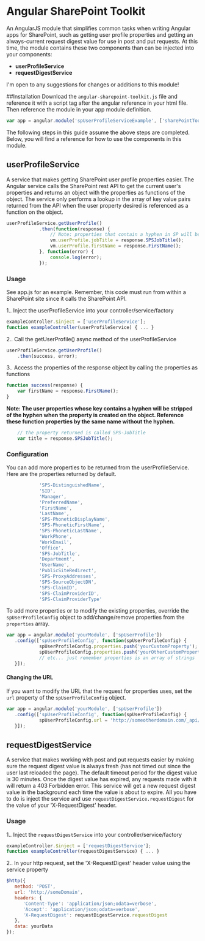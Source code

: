 # Angular SharePoint Toolkit
An AngularJS module that simplifies common tasks when writing Angular apps for SharePoint, such as getting user profile properties and getting an always-current request digest value for use in post and put requests. At this time, the module contains these two components than can be injected into your components:
- **userProfileService**
- **requestDigestService**

I'm open to any suggestions for changes or additions to this module!

##Installation
Download the `angular-sharepoint-toolkit.js` file and reference it with a script tag after the angular reference in your html file. Then reference the module in your app module definition.
```javascript
var app = angular.module('spUserProfileServiceExample', ['sharePointToolkit']);
```
The following steps in this guide assume the above steps are completed. Below, you will find a reference for how to use the components in this module.

## userProfileService
A service that makes getting SharePoint user profile properties easier. The Angular service calls the SharePoint rest API to get the current user's properties and returns an object with the properties as functions of the object. The service only performs a lookup in the array of key value pairs returned from the API when the user property desired is referenced as a function on the object.
```javascript
userProfileService.getUserProfile()
            .then(function(response) {
                // Note: properties that contain a hyphen in SP will be the same name without the hyphen
                vm.userProfile.jobTitle = response.SPSJobTitle();
                vm.userProfile.firstName = response.FirstName();
            }, function(error) {
                console.log(error);
            });
```
### Usage
See app.js for an example. Remember, this code must run from within a SharePoint site since it calls the SharePoint API.

1.. Inject the userProfileService into your controller/service/factory
```javascript
exampleController.$inject = ['userProfileService'];
function exampleController(userProfileService) { ... }
```
2.. Call the getUserProfile() async method of the userProfileService
```javascript
userProfileService.getUserProfile()
    .then(success, error);
```
3.. Access the properties of the response object by calling the properties as functions
```javascript
function success(response) {
    var firstName = response.FirstName();
}
```
**Note: The user properties whose key contains a hyphen will be stripped of the hyphen when the property is created on the object. Reference these function properties by the same name without the hyphen.**
```javascript
    // the property returned is called SPS-JobTitle
    var title = response.SPSJobTitle();
```

### Configuration
You can add more properties to be returned from the userProfileService. Here are the properties returned by default.
```javascript
            'SPS-DistinguishedName',
            'SID',
            'Manager',
            'PreferredName',
            'FirstName',
            'LastName',
            'SPS-PhoneticDisplayName',
            'SPS-PhoneticFirstName',
            'SPS-PhoneticLastName',
            'WorkPhone',
            'WorkEmail',
            'Office',
            'SPS-JobTitle',
            'Department',
            'UserName',
            'PublicSiteRedirect',
            'SPS-ProxyAddresses',
            'SPS-SourceObjectDN',
            'SPS-ClaimID',
            'SPS-ClaimProviderID',
            'SPS-ClaimProviderType'
```
To add more properties or to modify the existing properties, override the `spUserProfileConfig` object to add/change/remove properties from the `properties` array.
```javascript
var app = angular.module('yourModule', ['spUserProfile'])
   .config(['spUserProfileConfig', function(spUserProfileConfig) {
            spUserProfileConfig.properties.push('yourCustomProperty');
            spUserProfileConfig.properties.push('yourOtherCustomProperty');
            // etc... just remember properties is an array of strings
   }]);
```
#### Changing the URL
If you want to modify the URL that the request for properties uses, set the `url` property of the `spUserProfileConfig` object.
```javascript
var app = angular.module('yourModule', ['spUserProfile'])
   .config(['spUserProfileConfig', function(spUserProfileConfig) {
            spUserProfileConfig.url = 'http://someotherdomain.com/_api/SP.UserProfiles.PeopleManager/GetMyProperties';
   }]);
```
## requestDigestService
A service that makes working with post and put requests easier by making sure the request digest value is always fresh (has not timed out since the user last reloaded the page). The default timeout period for the digest value is 30 minutes. Once the digest value has expired, any requests made with it will return a 403 Forbidden error. This service will get a new request digest value in the background each time the value is about to expire. All you have to do is inject the service and use `requestDigestService.requestDigest` for the value of your 'X-RequestDigest' header.

### Usage
1.. Inject the `requestDigestService` into your controller/service/factory
```javascript
exampleController.$inject = ['requestDigestService'];
function exampleController(requestDigestService) { ... }
```
2.. In your http request, set the 'X-RequestDigest' header value using the service property
```javascript
$http({
   method: 'POST',
   url: 'http://someDomain',
   headers: {
      'Content-Type': 'application/json;odata=verbose',
      'Accept': 'application/json;odata=verbose',
      'X-RequestDigest': requestDigestService.requestDigest
   },
   data: yourData
});
```

